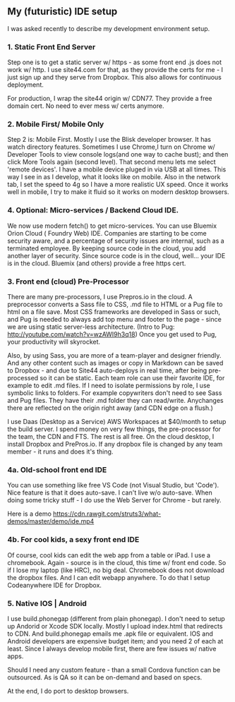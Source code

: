 
## My (futuristic) IDE setup

I was asked recently to describe my development environment setup.

### 1. Static Front End Server 
Step one is to get a static server w/ https - as some front end .js does not work w/ http. I use site44.com for that, as they provide the certs for me - I just sign up and they serve from Dropbox. This also allows for continuous deployment. 

For production, I wrap the site44 origin w/ CDN77. They provide a free domain cert. No need to ever mess w/ certs anymore.

### 2. Mobile First/ Mobile Only
Step 2 is: Mobile First. Mostly I use the Blisk developer browser. It has watch directory features. Sometimes I use Chrome,I turn on Chrome w/ Developer Tools to view console logs(and one way to cache bust); and then click More Tools again (second level). That second menu lets me select 'remote devices'. I have a mobile device pluged in via USB at all times. This way I see in as I develop, what it looks like on mobile. Also in the network tab, I set the speed to 4g so I have a more realistic UX speed. Once it works well in mobile, I try to make it fluid so it works on modern desktop browsers.


### 4. Optional: Micro-services / Backend Cloud IDE.
We now use modern fetch() to get micro-services. You can use Bluemix Orion Cloud ( Foundry Web) IDE. Companies are starting to be come security aware, and a percentage of security issues are internal, such as a terminated employee. By keeping source code in the cloud, you add another layer of security. Since source code is in the cloud, well... your IDE is in the cloud. Bluemix (and others) provide a free https cert.

### 3. Front end (cloud) Pre-Processor
There are many pre-processors, I use Prepros.io in the cloud. A preprocessor converts a Sass file to CSS, .md file to HTML or a Pug file to html on a file save. Most CSS frameworks are developed in Sass or such, and Pug is needed to always add top menu and footer to the page - since we are using static server-less architecture. 
(Intro to Pug: <http://youtube.com/watch?v=wzAWI9h3q18>)
Once you get used to Pug, your productivity will skyrocket. 

Also, by using Sass, you are more of a team-player and designer friendly. And any other content such as images or copy in Markdown can be saved to Dropbox - and due to Site44 auto-deploys in real time, after being pre-processed so it can be static. 
Each team role can use their favorite IDE, for example to edit .md files. If I need to isolate permissions by role, I use symbolic links to folders. For example copywriters don't need to see Sass and Pug files. They have their .md folder they can read/write. Anychanges there are reflected on the origin right away (and CDN edge on a flush.)

I use Daas (Desktop as a Service) AWS Workspaces at $40/month to setup the build server. I spend money on very few things, the pre-processor for the team, the CDN and FTS. The rest is all free.
On the cloud desktop, I install Dropbox and PrePros.io. If any dropbox file is changed by any team member - it runs and does it's thing.

### 4a. Old-school front end IDE
You can use something like free VS Code (not Visual Studio, but 'Code'). Nice feature is that it does auto-save. I can't live w/o auto-save.
When doing some tricky stuff - I do use the Web Server for Chrome - but rarely. 

Here is a demo <https://cdn.rawgit.com/struts3/what-demos/master/demo/ide.mp4>

### 4b. For cool kids, a sexy front end IDE
Of course, cool kids can edit the web app from a table or iPad. I use a chromebook. Again - source is in the cloud, this time w/ front end code. So if I lose my laptop (like HRC), no big deal. Chromebook does not download the dropbox files. And I can edit webapp anywhere. 
To do that I setup Codeanywhere IDE for Dropbox. 

### 5. Native IOS | Android
I use build.phonegap (different from plain phonegap). I don't need to setup up Andorid or Xcode SDK locally. Mostly I upload index.html that redirects to CDN. And build.phonegap emails me .apk file or equivalent. IOS and Android developers are expensive budget item; and you need 2 of each at least. 
Since I always develop mobile first, there are few issues w/ native apps. 

Should I need any custom feature - than a small Cordova function can be outsourced. As is QA so it can be on-demand and based on specs.  
 
 At the end, I do port to desktop browsers.